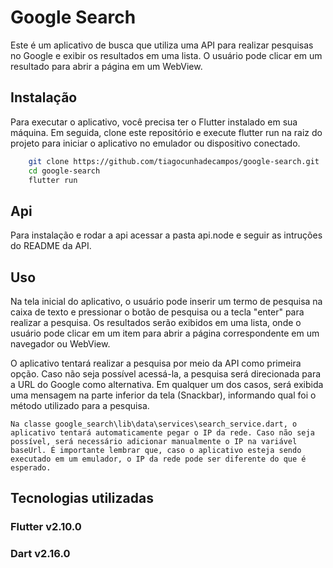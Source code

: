 # Google Search

Este é um aplicativo de busca que utiliza uma API para realizar pesquisas no Google e exibir os resultados em uma lista. O usuário pode clicar em um resultado para abrir a página em um WebView.

## Instalação

Para executar o aplicativo, você precisa ter o Flutter instalado em sua máquina. Em seguida, clone este repositório e execute flutter run na raiz do projeto para iniciar o aplicativo no emulador ou dispositivo conectado.

```bash
    git clone https://github.com/tiagocunhadecampos/google-search.git
    cd google-search
    flutter run
```

## Api

Para instalação e rodar a api acessar a pasta api.node e seguir as intruções do README da API.

## Uso

Na tela inicial do aplicativo, o usuário pode inserir um termo de pesquisa na caixa de texto e pressionar o botão de pesquisa ou a tecla "enter" para realizar a pesquisa. Os resultados serão exibidos em uma lista, onde o usuário pode clicar em um item para abrir a página correspondente em um navegador ou WebView.

O aplicativo tentará realizar a pesquisa por meio da API como primeira opção. Caso não seja possível acessá-la, a pesquisa será direcionada para a URL do Google como alternativa. Em qualquer um dos casos, será exibida uma mensagem na parte inferior da tela (Snackbar), informando qual foi o método utilizado para a pesquisa.

```Na classe google_search\lib\data\services\search_service.dart, o aplicativo tentará automaticamente pegar o IP da rede. Caso não seja possível, será necessário adicionar manualmente o IP na variável baseUrl. É importante lembrar que, caso o aplicativo esteja sendo executado em um emulador, o IP da rede pode ser diferente do que é esperado.```

## Tecnologias utilizadas

### Flutter v2.10.0
### Dart v2.16.0
